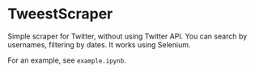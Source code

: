 # TweestScraper

Simple scraper for Twitter, without using Twitter API. You can search by usernames, filtering by dates. It works using Selenium.

For an example, see `example.ipynb`.

